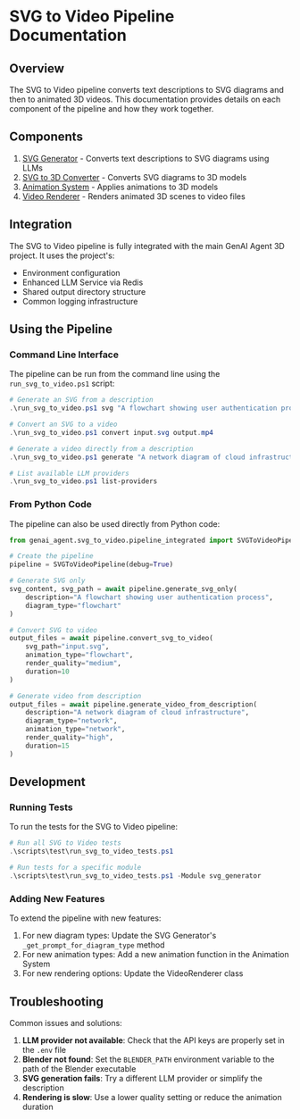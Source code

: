 # SVG to Video Pipeline Documentation

## Overview

The SVG to Video pipeline converts text descriptions to SVG diagrams and then to animated 3D videos. This documentation provides details on each component of the pipeline and how they work together.

## Components

1. [SVG Generator](svg_generator.md) - Converts text descriptions to SVG diagrams using LLMs
2. [SVG to 3D Converter](svg_to_3d.md) - Converts SVG diagrams to 3D models
3. [Animation System](animation.md) - Applies animations to 3D models
4. [Video Renderer](rendering.md) - Renders animated 3D scenes to video files

## Integration

The SVG to Video pipeline is fully integrated with the main GenAI Agent 3D project. It uses the project's:

- Environment configuration
- Enhanced LLM Service via Redis
- Shared output directory structure
- Common logging infrastructure

## Using the Pipeline

### Command Line Interface

The pipeline can be run from the command line using the `run_svg_to_video.ps1` script:

```powershell
# Generate an SVG from a description
.\run_svg_to_video.ps1 svg "A flowchart showing user authentication process" output.svg

# Convert an SVG to a video
.\run_svg_to_video.ps1 convert input.svg output.mp4

# Generate a video directly from a description
.\run_svg_to_video.ps1 generate "A network diagram of cloud infrastructure" output.mp4

# List available LLM providers
.\run_svg_to_video.ps1 list-providers
```

### From Python Code

The pipeline can also be used directly from Python code:

```python
from genai_agent.svg_to_video.pipeline_integrated import SVGToVideoPipeline

# Create the pipeline
pipeline = SVGToVideoPipeline(debug=True)

# Generate SVG only
svg_content, svg_path = await pipeline.generate_svg_only(
    description="A flowchart showing user authentication process",
    diagram_type="flowchart"
)

# Convert SVG to video
output_files = await pipeline.convert_svg_to_video(
    svg_path="input.svg",
    animation_type="flowchart",
    render_quality="medium",
    duration=10
)

# Generate video from description
output_files = await pipeline.generate_video_from_description(
    description="A network diagram of cloud infrastructure",
    diagram_type="network",
    animation_type="network",
    render_quality="high",
    duration=15
)
```

## Development

### Running Tests

To run the tests for the SVG to Video pipeline:

```powershell
# Run all SVG to Video tests
.\scripts\test\run_svg_to_video_tests.ps1

# Run tests for a specific module
.\scripts\test\run_svg_to_video_tests.ps1 -Module svg_generator
```

### Adding New Features

To extend the pipeline with new features:

1. For new diagram types: Update the SVG Generator's `_get_prompt_for_diagram_type` method
2. For new animation types: Add a new animation function in the Animation System
3. For new rendering options: Update the VideoRenderer class

## Troubleshooting

Common issues and solutions:

1. **LLM provider not available**: Check that the API keys are properly set in the `.env` file
2. **Blender not found**: Set the `BLENDER_PATH` environment variable to the path of the Blender executable
3. **SVG generation fails**: Try a different LLM provider or simplify the description
4. **Rendering is slow**: Use a lower quality setting or reduce the animation duration
